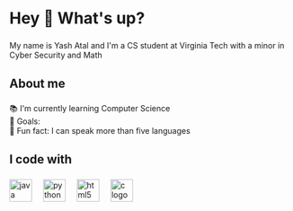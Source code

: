 <h1 align="left">Hey 👋 What's up?</h1>

###

<p align="left">My name is Yash Atal and I'm a CS student at Virginia Tech with a minor in Cyber Security and Math</p>

###

<h2 align="left">About me</h2>

###

<p align="left">📚 I'm currently learning Computer Science <br>🎯 Goals: <br>🎲 Fun fact: I can speak more than five languages</p>

###

<h2 align="left">I code with</h2>

###

<div align="left">
  <img src="https://cdn.jsdelivr.net/gh/devicons/devicon/icons/java/java-original.svg" height="40" alt="java logo"  />
  <img width="12" />
  <img src="https://cdn.jsdelivr.net/gh/devicons/devicon/icons/python/python-original.svg" height="40" alt="python logo"  />
  <img width="12" />
  <img src="https://cdn.jsdelivr.net/gh/devicons/devicon/icons/html5/html5-original.svg" height="40" alt="html5 logo"  />
  <img width="12" />
  <img src="https://cdn.jsdelivr.net/gh/devicons/devicon/icons/c/c-original.svg" height="40" alt="c logo"  />
</div>

###

